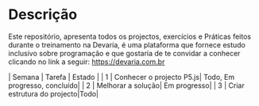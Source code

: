 # Descrição
Este repositório, apresenta todos os projectos, exercícios e Práticas feitos durante o treinamento na Devaria, é uma plataforma que fornece estudo inclusivo sobre programação e que gostaria de te convidar a conhecer clicando no link a seguir: https://devaria.com.br

| Semana | Tarefa |	Estado |
| 1 | Conhecer o projecto P5.js| Todo, Em progresso, concluído|
| 2	| Melhorar a solução| Em progresso|
| 3	| Criar estrutura do projecto|Todo|
